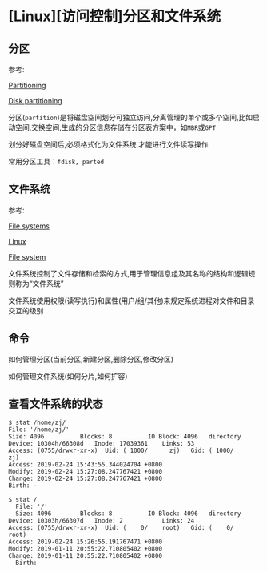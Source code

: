 
# [Linux][访问控制]分区和文件系统

## 分区

参考:

[Partitioning](https://wiki.archlinux.org/index.php/partitioning)

[Disk partitioning](https://en.wikipedia.org/wiki/Disk_partitioning)

分区(`partition`)是将磁盘空间划分可独立访问,分离管理的单个或多个空间,比如启动空间,交换空间,生成的分区信息存储在分区表方案中，如`MBR`或`GPT`

划分好磁盘空间后,必须格式化为文件系统,才能进行文件读写操作

常用分区工具：`fdisk, parted`

## 文件系统

参考:

[File systems](https://wiki.archlinux.org/index.php/File_systems)

[Linux](https://en.wikipedia.org/wiki/Linux)

[File system](https://en.wikipedia.org/wiki/File_system)

文件系统控制了文件存储和检索的方式,用于管理信息组及其名称的结构和逻辑规则称为“文件系统”

文件系统使用权限(读写执行)和属性(用户/组/其他)来规定系统进程对文件和目录交互的级别

## 命令

如何管理分区(当前分区,新建分区,删除分区,修改分区)

如何管理文件系统(如何分片,如何扩容)

## 查看文件系统的状态

    $ stat /home/zj/
    File: '/home/zj/'
    Size: 4096      	Blocks: 8          IO Block: 4096   directory
    Device: 10304h/66308d	Inode: 17039361    Links: 53
    Access: (0755/drwxr-xr-x)  Uid: ( 1000/      zj)   Gid: ( 1000/      zj)
    Access: 2019-02-24 15:43:55.344024704 +0800
    Modify: 2019-02-24 15:27:08.247767421 +0800
    Change: 2019-02-24 15:27:08.247767421 +0800
    Birth: -

    $ stat /
      File: '/'
      Size: 4096      	Blocks: 8          IO Block: 4096   directory
    Device: 10303h/66307d	Inode: 2           Links: 24
    Access: (0755/drwxr-xr-x)  Uid: (    0/    root)   Gid: (    0/    root)
    Access: 2019-02-24 15:26:55.191767471 +0800
    Modify: 2019-01-11 20:55:22.710805402 +0800
    Change: 2019-01-11 20:55:22.710805402 +0800
      Birth: -
